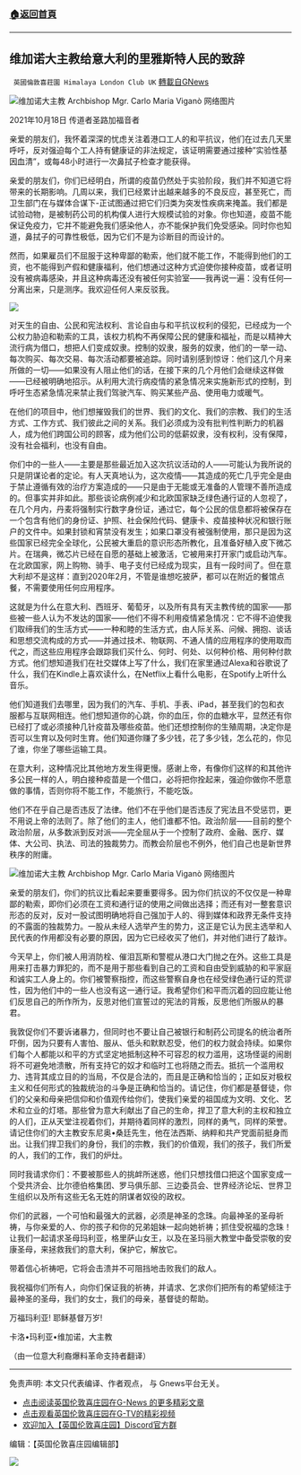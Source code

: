 ###  [:house:返回首頁](https://github.com/ourhimalayas/txt)
---


## 维加诺大主教给意大利的里雅斯特人民的致辞
` 英國倫敦喜莊園 Himalaya London Club UK` [轉載自GNews](https://gnews.org/zh-hans/1607790/)

![](https://assets.gnews.org/wp-content/uploads/2021/10/IMG_4023-1200x1600-1-700x420-3.jpg)维加诺大主教 Archbishop Mgr. Carlo Maria Viganò 网络图片

2021年10月18日 传道者圣路加福音者

亲爱的朋友们，我怀着深深的忧虑关注着港口工人的和平抗议，他们在过去几天里呼吁，反对强迫每个工人持有健康证的非法规定，该证明需要通过接种”实验性基因血清”，或每48小时进行一次鼻拭子检查才能获得。

亲爱的朋友们，你们已经明白，所谓的疫苗仍然处于实验阶段，我们并不知道它将带来的长期影响。几周以来，我们已经累计出越来越多的不良反应，甚至死亡，而卫生部门在与媒体合谋下-正试图通过把它们归类为突发性疾病来掩盖。我们都是试验动物，是被制药公司的机构僕人进行大规模试验的对象。你也知道，疫苗不能保证免疫力，它并不能避免我们感染他人，亦不能保护我们免受感染。同时你也知道，鼻拭子的可靠性极低，因为它们不是为诊断目的而设计的。

然而，如果雇员们不屈服于这种卑鄙的勒索，他们就不能工作，不能得到他们的工资，也不能得到产假和健康福利，他们想通过这种方式迫使你接种疫苗，或者证明没有被病毒感染，并且这种病毒还没有被任何实验室——我再说一遍：没有任何—分离出来，只是测序。我欢迎任何人来反驳我。

![](https://assets.gnews.org/wp-content/uploads/2021/10/20180826T1030-19652-CNS-VIGANO-TESTIMONY-MCCARRICK-1.png)

对天生的自由、公民和宪法权利、言论自由与和平抗议权利的侵犯，已经成为一个公权力胁迫和勒索的工具，该权力机构不再保障公民的健康和福祉，而是以精神大流行病为借口，想把人们变成奴隶。控制的奴隶，服务的奴隶，他们的一举一动、每次购买、每次交易、每次活动都要被追踪。同时请别感到惊讶：他们这几个月来所做的一切——如果没有人阻止他们的话，在接下来的几个月他们会继续这样做——已经被明确地招示。从利用大流行病疫情的紧急情况来实施新形式的控制，到呼吁生态紧急情况来禁止我们驾驶汽车、购买某些产品、使用电力或暖气。

在他们的项目中，他们想摧毁我们的世界、我们的文化、我们的宗教、我们的生活方式、工作方式、我们彼此之间的关系。我们必须成为没有批判性判断力的机器人，成为他们跨国公司的顾客，成为他们公司的低薪奴隶，没有权利，没有保障，没有社会福利，也没有自由。

你们中的一些人——主要是那些最近加入这次抗议活动的人——可能认为我所说的只是阴谋论者的定论。有人天真地认为，这次疫情——其造成的死亡几乎完全是由于禁止遵循有效的治疗方案造成的——只是由于无能或无准备的人管理不善所造成的。但事实并非如此。那些谈论病例减少和北欧国家缺乏绿色通行证的人忽视了，在几个月内，丹麦将强制实行数字身份证，通过它，每个公民的信息都将被保存在一个包含有他们的身份证、护照、社会保险代码、健康卡、疫苗接种状况和银行账户的文件中。如果封锁和宵禁没有发生；如果口罩没有被强制使用，那只是因为这些国家已经完全全球化，公民被大重启的意识形态所教化，且准备好植入皮下微芯片。在瑞典，微芯片已经在自愿的基础上被激活，它被用来打开家门或启动汽车。在北欧国家，网上购物、骑手、电子支付已经成为现实，且有一段时间了。但在意大利却不是这样：直到2020年2月，不管是谁想吃披萨，都可以在附近的餐馆点餐，不需要使用任何应用程序。

这就是为什么在意大利、西班牙、葡萄牙，以及所有具有天主教传统的国家——那些被一些人认为不发达的国家——他们不得不利用疫情紧急情况：它不得不迫使我们取缔我们的生活方式——一种和睦的生活方式，由人际关系、问候、拥抱、谈话和思想交流构成的方式——并通过技术、物联网、不通人情的应用程序的使用取而代之，而这些应用程序会跟踪我们买什么、何时、何处、以何种价格、用何种付款方式。他们想知道我们在社交媒体上写了什么，我们在家里通过Alexa和谷歌说了什么，我们在Kindle上喜欢读什么，在Netflix上看什么电影，在Spotify上听什么音乐。

他们知道我们去哪里，因为我们的汽车、手机、手表、iPad，甚至我们的包和衣服都与互联网相连。他们想知道你的心跳，你的血压，你的血糖水平，显然还有你已经打了或必须接种几针疫苗及哪些疫苗。他们还想控制你的生殖周期，决定你是否可以生育以及何时生育。他们知道你赚了多少钱，花了多少钱，怎么花的，你见了谁，你坐了哪些运输工具。

在意大利，这种情况比其他地方发生得更慢。感谢上帝，有像你们这样的和其他许多公民一样的人，明白接种疫苗是一个借口，必将把你拴起来，强迫你做你不愿意做的事情，否则你将不能工作，不能旅行，不能吃饭。

他们不在乎自己是否违反了法律。他们不在乎他们是否违反了宪法且不受惩罚，更不用说上帝的法则了。除了他们的主人，他们谁都不怕。政治阶层——目前的整个政治阶层，从多数派到反对派——完全屈从于一个控制了政府、金融、医疗、媒体、大公司、执法、司法的独裁势力。而教会阶层也不例外，他们自己也是新世界秩序的附庸。

![](https://assets.gnews.org/wp-content/uploads/2021/10/maxresdefault-3.jpg)维加诺大主教 Archbishop Mgr. Carlo Maria Viganò 网络图片

亲爱的朋友们，你们的抗议比看起来要重要得多。因为你们抗议的不仅仅是一种卑鄙的勒索，即你们必须在工资和通行证的使用之间做出选择；而还有对一整套意识形态的反对，反对一股试图明确地将自己强加于人的、得到媒体和政界无条件支持的不露面的独裁势力。一股从未经人选举产生的势力，这正是它认为民主选举和人民代表的作用都没有必要的原因，因为它已经收买了他们，并对他们进行了敲诈。

今天早上，你们被人用消防栓、催泪瓦斯和警棍从港口大门抛之在外。这些工具是用来打击暴力罪犯的，而不是用于那些看到自己的工资和自由受到威胁的和平家庭和诚实工人身上的。你们被警察指控，而这些警察自身也在经受绿色通行证的荒谬性，因为他们中的一些人也没有这一通行证。我希望你们和平而沉着的回应能让他们反思自己的所作所为，反思对他们宣誓过的宪法的背叛，反思他们所服从的暴君。

我敦促你们不要诉诸暴力，但同时也不要让自己被银行和制药公司提名的统治者所吓倒，因为只要有人害怕、服从、低头和默默忍受，他们的权力就会持续。如果你们每个人都能以和平的方式坚定地抵制这种不可容忍的权力滥用，这场怪诞的闹剧将不可避免地溃散，所有支持它的奴才和临时工也将随之而去。抵抗一个滥用权力、违背其成立目的的当局，不仅是合法的，而且是正确和恰当的；正如反对极权主义和任何形式的独裁统治的斗争是正确和恰当的。请记住，你们都是基督徒，你们的父亲和母亲把信仰和价值观传给你们，使我们亲爱的祖国成为文明、文化、艺术和立业的灯塔。那些曾为意大利献出了自己的生命，捍卫了意大利的主权和独立的人们，正从天堂注视着你们，并期待着同样的激烈，同样的勇气，同样的荣誉。请记住你们的大主教安东尼奥•桑廷先生，他在法西斯、纳粹和共产党面前挺身而出。让我们捍卫我们的身份，我们的宗教，我们的价值观，我们的孩子，我们所爱的人，我们的工作，我们的炉灶。

同时我请求你们：不要被那些人的挑衅所迷惑，他们只想找借口把这个国家变成一个受共济会、比尔德伯格集团、罗马俱乐部、三边委员会、世界经济论坛、世界卫生组织以及所有这些无名无姓的阴谋者奴役的政权。

你们的武器，一个可怕和最强大的武器，必须是神圣的念珠。向最神圣的圣母祈祷，与你亲爱的人、你的孩子和你的兄弟姐妹一起向她祈祷；抓住受祝福的念珠！让我们一起请求圣母玛利亚，格里萨山女王，以及在圣玛丽大教堂中备受崇敬的安康圣母，来拯救我们的意大利，保护它，解放它。

带着信心祈祷吧，它将会击溃并不可阻挡地击败我们的敌人。

我祝福你们所有人，向你们保证我的祈祷，并请求、乞求你们把所有的希望倾注于最神圣的圣母，我们的女士，我们的母亲，基督徒的帮助。

万福玛利亚! 耶稣基督万岁!

卡洛•玛利亚•维加诺，大主教

（由一位意大利裔爆料革命支持者翻译）

* * *

免责声明: 本文只代表编译、作者观点， 与 Gnews平台无关。

- [点击阅读英国伦敦喜庄园在G-News 的更多精彩文章](https://gnews.org/zh-hans/author/himalaya_hawk/)
- [点击观看英国伦敦喜庄园在G-TV的精彩视频](https://gtv.org/web/#/UserInfo/5ee680a45bd6f123dd104807)
- [欢迎加入【英国伦敦喜庄园】Discord官方群](https://discord.gg/VsNaHaMUsy)


编辑：【英国伦敦喜庄园编辑部】

![](https://assets.gnews.org/wp-content/uploads/2021/08/41bf97c0-3bb2-4a07-ad75-91b96dc3203c.jpg)
